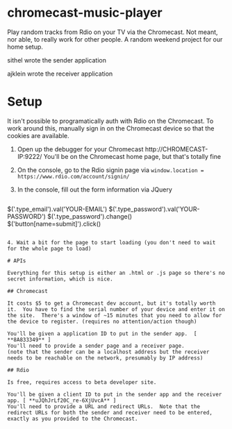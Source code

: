 chromecast-music-player
=======================

Play random tracks from Rdio on your TV via the Chromecast.  Not meant, nor able, to really work for other people.  A random weekend project for our home setup.

sithel wrote the sender application

ajklein wrote the receiver application


# Setup

It isn't possible to programatically auth with Rdio on the Chromecast.  To work around this, manually sign in on the Chromecast device so that the cookies are available.

1. Open up the debugger for your Chromecast http://CHROMECAST-IP:9222/  You'll be on the Chromecast home page, but that's totally fine
2. On the console, go to the Rdio signin page via `window.location = https://www.rdio.com/account/signin/`
3. In the console, fill out the form information via JQuery

    ```javascript
$('.type_email').val('YOUR-EMAIL')
$('.type_password').val('YOUR-PASSWORD')
$('.type_password').change()
$('button[name=submit]').click()
```

4. Wait a bit for the page to start loading (you don't need to wait for the whole page to load)

# APIs

Everything for this setup is either an .html or .js page so there's no secret information, which is nice.

## Chromecast

It costs $5 to get a Chromecast dev account, but it's totally worth it.  You have to find the serial number of your device and enter it on the site.  There's a window of ~15 minutes that you need to allow for the device to register. (requires no attention/action though) 

You'll be given a application ID to put in the sender app.  [ **8A833349** ]
You'll need to provide a sender page and a receiver page.
(note that the sender can be a localhost address but the receiver needs to be reachable on the network, presumably by IP address)

## Rdio

Is free, requires access to beta developer site.

You'll be given a client ID to put in the sender app and the receiver app. [ **uJQhJrLf20C_re-6XjUvcA** ]
You'll need to provide a URL and redirect URLs.  Note that the redirect URLs for both the sender and receiver need to be entered, exactly as you provided to the Chromecast.


